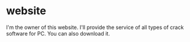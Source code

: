 # website
I'm the owner of this website. I'll provide the service of all types of crack software for PC. You can also download it.
